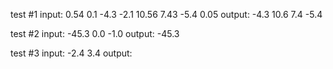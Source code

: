 test #1
input: 0.54 0.1 -4.3 -2.1 10.56 7.43 -5.4 0.05
output: -4.3 10.6 7.4 -5.4

test #2
input: -45.3 0.0 -1.0
output: -45.3

test #3
input: -2.4 3.4
output:
